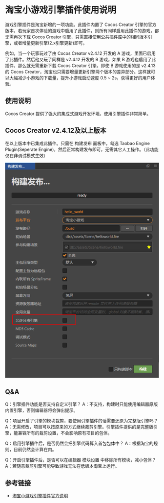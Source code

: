# 淘宝小游戏引擎插件使用说明

游戏引擎插件是淘宝新增的一项功能。此插件内置了 Cocos Creator 引擎的官方版本，若玩家首次体验的游戏中启用了此插件，则所有同样启用此插件的游戏，都无需再次下载 Cocos Creator 引擎，只需直接使用公共插件库中的相同版本引擎，或者增量更新引擎(2.x引擎更新)即可。

例如，当一个玩家玩过了由 Cocos Creator v2.4.12 开发的 A 游戏，里面已启用了此插件。然后他又玩了同样是 v2.4.12 开发的 B 游戏，如果 B 游戏也启用了此插件，那么就无需重新下载 Cocos Creator 引擎。即使 B 游戏使用的是 v2.4.13 的 Cocos Creator，淘宝也只需要增量更新引擎两个版本的差异部分。这样就可以大幅减少小游戏的下载量，提升小游戏启动速度 0.5 ~ 2s，获得更好的用户体验。

## 使用说明

Cocos Creator 提供了强大的集成式游戏开发环境，使用引擎插件非常简单。

## Cocos Creator v2.4.12及以上版本
在以上版本中已集成此插件。只需在 构建发布 面板中，勾选 Taobao Engine Plugin(Seperate Engine)，然后正常构建发布即可，无需其它人工操作。（此功能仅在非调试模式生效）

![构建面板选项](./publish-taobao-mini-game/build-options.png)

## Q&A

Q：引擎插件功能是否支持自定义引擎？
A：不支持，构建时只能使用编辑器原版内置引擎，否则编辑器将会弹出提示。

Q：项目开启了引擎的模块裁剪，要使用引擎插件的话需要还原为完整版引擎吗？
A：无需修改，项目可以按原来的方式继续裁剪引擎。引擎插件提供的是完整版引擎，能兼容所有的裁剪设置，不会影响原有项目的包体。

Q：启用引擎插件后，是否仍然会把引擎代码算入首包包体中？
A：根据淘宝的规则，目前仍然会计算在内。

Q：开启引擎插件后，是否可以在编辑器 模块设置 中移除所有模块，减小包体？
A：若随意裁剪引擎可能导致游戏无法在低版本淘宝上运行。

## 参考链接

- [淘宝小游戏引擎插件官方说明](https://miniapp.open.taobao.com/doc.htm?docId=121623&docType=1&tag=game-dev)
